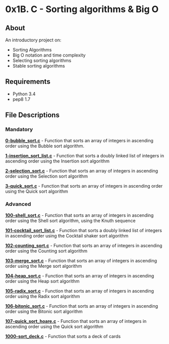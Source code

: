 # 0x1B. C - Sorting algorithms & Big O
## About
An introductory project on:
- Sorting Algorithms
- Big O notation and time complexity
- Selecting sorting algorithms
- Stable sorting algorithms
## Requirements
- Python 3.4
- pep8 1.7
## File Descriptions
### Mandatory
**[0-bubble_sort.c](0-bubble_sort.c)** - Function that sorts an array of integers in ascending order using the Bubble sort algorithm.

**[1-insertion_sort_list.c](1-insertion_sort_list.c)** - Function that sorts a doubly linked list of integers in ascending order using the Insertion sort algorithm

**[2-selection_sort.c](2-selection_sort.c)** - Function that sorts an array of integers in ascending order using the Selection sort algorithm

**[3-quick_sort.c](3-quick_sort.c)** - Function that sorts an array of integers in ascending order using the Quick sort algorithm

### Advanced
**[100-shell_sort.c](100-shell_sort.c)** - Function that sorts an array of integers in ascending order using the Shell sort algorithm, using the Knuth sequence

**[101-cocktail_sort_list.c](101-cocktail_sort_list.c)** - Function that sorts a doubly linked list of integers in ascending order using the Cocktail shaker sort algorithm

**[102-counting_sort.c](102-counting_sort.c)** - Function that sorts an array of integers in ascending order using the Counting sort algorithm

**[103-merge_sort.c](103-merge_sort.c)** - Function that sorts an array of integers in ascending order using the Merge sort algorithm

**[104-heap_sort.c](104-heap_sort.c)** - Function that sorts an array of integers in ascending order using the Heap sort algorithm

**[105-radix_sort.c](105-radix_sort.c)** - Function that sorts an array of integers in ascending order using the Radix sort algorithm

**[106-bitonic_sort.c](106-bitonic_sort.c)** - Function that sorts an array of integers in ascending order using the Bitonic sort algorithm

**[107-quick_sort_hoare.c](107-quick_sort_hoare.c)** - Function that sorts an array of integers in ascending order using the Quick sort algorithm

**[1000-sort_deck.c](1000-sort_deck.c)** - Function that sorts a deck of cards

